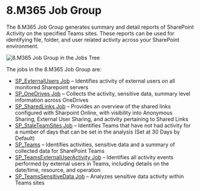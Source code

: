 # 8.M365 Job Group

The 8.M365 Job Group generates summary and detail reports of SharePoint Activity on the specified
Teams sites. These reports can be used for identifying file, folder, and user related activity
across your SharePoint environment.

![8.M365 Job Group in the Jobs Tree](/img/product_docs/accessanalyzer/12.0/admin/hostmanagement/jobstree.webp)

The jobs in the 8.M365 Job Group are:

- [SP_ExternalUsers Job](/docs/accessanalyzer/12.0/solutions/sharepoint/m365/sp_externalusers.md) – Identifies activity of external users on all
  monitored Sharepoint servers
- [SP_OneDrives Job](/docs/accessanalyzer/12.0/solutions/sharepoint/m365/sp_onedrives.md) – Collects the activity, sensitive data, summary level
  information across OneDrives
- [SP_SharedLinks Job](/docs/accessanalyzer/12.0/solutions/sharepoint/m365/sp_sharedlinks.md) – Provides an overview of the shared links configured with
  Sharpoint Online, with visibility into Anonymous Sharing, External User Sharing, and activity
  pertaining to Shared Links
- [SP_StaleTeamSites Job](/docs/accessanalyzer/12.0/solutions/sharepoint/m365/sp_staleteamsites.md) – Identifies Teams that have not had activity for a
  number of days that can be set in the analysis (Set at 30 Days by Default)
- [SP_Teams](/docs/accessanalyzer/12.0/solutions/sharepoint/m365/sp_teams.md) – Identifies activities, sensitive data and a summary of collected data
  for SharePoint Teams
- [SP_TeamsExternalUserActivity Job](/docs/accessanalyzer/12.0/solutions/sharepoint/m365/sp_teamsexternaluseractivity.md) – Identifies all activity
  events performed by external users in Teams, including details on the date/time, resource, and
  operation
- [SP_TeamsSensitiveData Job](/docs/accessanalyzer/12.0/solutions/sharepoint/m365/sp_teamssensitivedata.md) – Analyzes sensitive data activity within
  Teams sites
